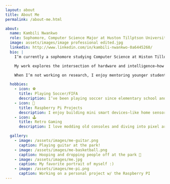 ```yaml
---
layout: about
title: About Me
permalink: /about-me.html

about:
  name: Kambili Nwankwo
  role: Sophomore, Computer Science Major at Huston Tillptson University
  image: assets/images/image professional edited.jpg
  linkedin: http://www.linkedin.com/in/kambili-nwankwo-0a6445260/
  bio: |
    I’m currently a sophomore studying Computer Science at Histon Tillotson University in Austin, Texas. I expect to graduate in 2028.

    My work explores the intersection of hardware and intelligence—how wearable devices and embedded systems can help people better understand their health and environment.

    When I’m not working on research, I enjoy mentoring younger students, playing chess and reading articles on Wiki, I also like to watch crime drama series on streaming services .

  hobbies:
    - icon: ⚽
      title: Playing Soccer/FIFA
      description: I’ve been playing soccer since elementary school andalso love playing fifa games on console such as the popular PS5.
    - icon: 🤖
      title: Raspberry Pi Projects
      description: I enjoy building mini smart devices—like home sensors and wearables—using Raspberry Pi.
    - icon: 🕹️
      title: Retro Gaming
      description: I love modding old consoles and diving into pixel art games on emulators.

  gallery:
    - image: /assets/images/me-guitar.png
      caption: Playing guitar at the park!
    - image: /assets/images/me-basketball.png
      caption: Hooping and dropping people off at the park 🏀
    - image: /assets/images/me.jpg
      caption: My favorite portrait of myself :)
    - image: /assets/images/me-pi.png
      caption: Working on a personal project w/ the Raspberry PI
---
```

